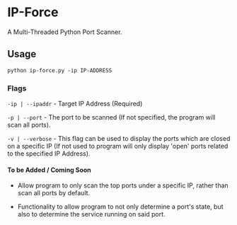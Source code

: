 # IP-Force

A Multi-Threaded Python Port Scanner.

## Usage

`python ip-force.py -ip IP-ADDRESS`

### Flags

`-ip | --ipaddr` - Target IP Address (Required)

`-p | --port` - The port to be scanned (If not specified, the program will scan all ports).

`-v | --verbose` - This flag can be used to display the ports which are closed on a specific IP (If not used to program will only display 'open' ports related to the specified IP Address).

#### To be Added / Coming Soon

- Allow program to only scan the top ports under a specific IP, rather than scan all ports by default.

- Functionality to allow program to not only determine a port's state, but also to determine the service running on said port.
